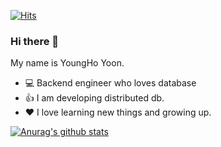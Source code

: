 [![Hits](https://hits.seeyoufarm.com/api/count/incr/badge.svg?url=https%3A%2F%2Fgithub.com%2Fdev-yyh)](https://hits.seeyoufarm.com)

### Hi there 👋

My name is YoungHo Yoon.

- :computer: Backend engineer who loves database
- 👍 I am developing distributed db.
- ❤ I love learning new things and growing up. 

[![Anurag's github stats](https://github-readme-stats.vercel.app/api?username=dev-yyh&show_icons=ture&hide=prs,issues,contribs)](https://github.com/anuraghazra/github-readme-stats)

<!--
**dev-yyh/dev-yyh** is a ✨ _special_ ✨ repository because its `README.md` (this file) appears on your GitHub profile.

Here are some ideas to get you started:

- 🔭 I’m currently working on ...
- 🌱 I’m currently learning ...
- 👯 I’m looking to collaborate on ...
- 🤔 I’m looking for help with ...
- 💬 Ask me about ...
- 📫 How to reach me: ...
- 😄 Pronouns: ...
- ⚡ Fun fact: ...
-->
